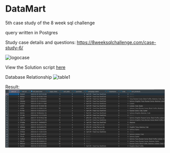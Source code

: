 # DataMart
5th case study of the 8 week sql challenge

query written in Postgres


Study case details and questions: https://8weeksqlchallenge.com/case-study-6/

![logocase](https://8weeksqlchallenge.com/images/case-study-designs/6.png)

View the Solution script [here](https://github.com/EwaoluwaO/8-week-sql-challenge/blob/fc97a56282fb062f915f7da75b18fbad6ea7e19d/DataMart/Cliquebaitscript.sql)

Database Relationship
![table1](results/'Relationship%20diagram'.png)

Result:
![table1](results/Result%20table.png)

